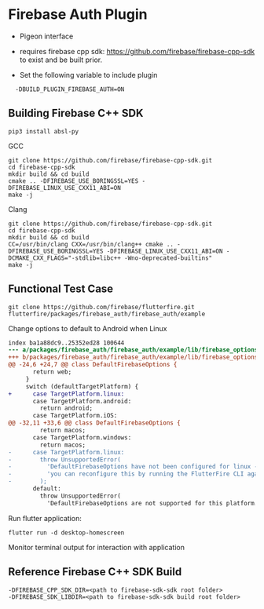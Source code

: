 # Firebase Auth Plugin

* Pigeon interface

* requires firebase cpp sdk: https://github.com/firebase/firebase-cpp-sdk to exist and be built prior.

* Set the following variable to include plugin

```
  -DBUILD_PLUGIN_FIREBASE_AUTH=ON
```

## Building Firebase C++ SDK

    pip3 install absl-py

GCC

    git clone https://github.com/firebase/firebase-cpp-sdk.git
    cd firebase-cpp-sdk
    mkdir build && cd build
    cmake .. -DFIREBASE_USE_BORINGSSL=YES -DFIREBASE_LINUX_USE_CXX11_ABI=ON
    make -j

Clang

    git clone https://github.com/firebase/firebase-cpp-sdk.git
    cd firebase-cpp-sdk
    mkdir build && cd build
    CC=/usr/bin/clang CXX=/usr/bin/clang++ cmake .. -DFIREBASE_USE_BORINGSSL=YES -DFIREBASE_LINUX_USE_CXX11_ABI=ON -DCMAKE_CXX_FLAGS="-stdlib=libc++ -Wno-deprecated-builtins"
    make -j

## Functional Test Case

    git clone https://github.com/firebase/flutterfire.git
    flutterfire/packages/firebase_auth/firebase_auth/example

Change options to default to Android when Linux

```diff --git a/packages/firebase_auth/firebase_auth/example/lib/firebase_options.dart b/packages/firebase_auth/firebase_auth/example/lib/firebase_options.dart
index ba1a88dc9..25352ed28 100644
--- a/packages/firebase_auth/firebase_auth/example/lib/firebase_options.dart
+++ b/packages/firebase_auth/firebase_auth/example/lib/firebase_options.dart
@@ -24,6 +24,7 @@ class DefaultFirebaseOptions {
       return web;
     }
     switch (defaultTargetPlatform) {
+      case TargetPlatform.linux:
       case TargetPlatform.android:
         return android;
       case TargetPlatform.iOS:
@@ -32,11 +33,6 @@ class DefaultFirebaseOptions {
         return macos;
       case TargetPlatform.windows:
         return macos;
-      case TargetPlatform.linux:
-        throw UnsupportedError(
-          'DefaultFirebaseOptions have not been configured for linux - '
-          'you can reconfigure this by running the FlutterFire CLI again.',
-        );
       default:
         throw UnsupportedError(
           'DefaultFirebaseOptions are not supported for this platform.',
```

Run flutter application:

    flutter run -d desktop-homescreen

Monitor terminal output for interaction with application

## Reference Firebase C++ SDK Build

    -DFIREBASE_CPP_SDK_DIR=<path to firebase-sdk-sdk root folder>
    -DFIREBASE_SDK_LIBDIR=<path to firebase-sdk-sdk build root folder>